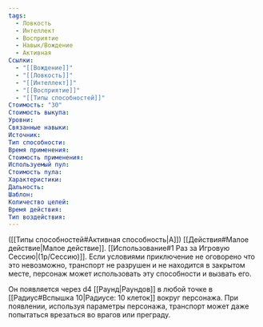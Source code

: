 ```yaml
---
tags:
  - Ловкость
  - Интеллект
  - Восприятие
  - Навык/Вождение
  - Активная
Ссылки:
  - "[[Вождение]]"
  - "[[Ловкость]]"
  - "[[Интеллект]]"
  - "[[Восприятие]]"
  - "[[Типы способностей]]"
Стоимость: "30"
Стоимость выкупа:
Уровни:
Связанные навыки:
Источник:
Тип способности:
Время применения:
Стоимость применения:
Используемый пул:
Стоимость пула:
Характеристики:
Дальность:
Шаблон:
Количество целей:
Время действия:
Тип воздействия:
---
```

([[Типы способностей#Активная способность|А]]) [[Действия#Малое действие|Малое действие]]. [[Использование#1 Раз за Игровую Сессию|(1р/Сессию)]]. Если условиями приключение не оговорено что это невозможно, транспорт не разрушен и не находится в закрытом месте, персонаж может использовать эту способности и вызвать его. 

Он появляется через d4 [[Раунд|Раундов]] в любой точке в [[Радиус#Вспышка 10|Радиусе: 10 клеток]] вокруг персонажа. При появлении, используя параметры персонажа, транспорт может даже попытаться врезаться во врагов или преграду. 